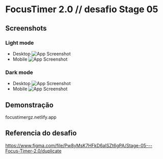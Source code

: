 # FocusTimer 2.0 // desafio Stage 05 

## Screenshots

### Light mode
- Desktop
![App Screenshot](https://i.imgur.com/m26cPdg.png)
- Mobile
![App Screenshot](https://i.imgur.com/EfV23xM.png)

### Dark mode
- Desktop
![App Screenshot](https://i.imgur.com/w7PxIn5.png)
- Mobile
![App Screenshot](https://i.imgur.com/DoEHLxJ.png)


## Demonstração

focustimergz.netlify.app

## Referencia do desafio 

https://www.figma.com/file/Pw8yMsK7HFkD6aISZt6gPA/Stage-05---Focus-Timer-2.0/duplicate
